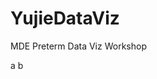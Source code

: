 # YujieDataViz
MDE Preterm Data Viz Workshop

a <This will be a series of data viz />
b <Stay tuned />
